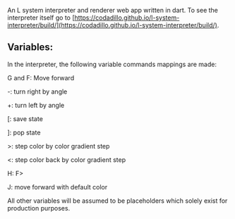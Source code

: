 An L system interpreter and renderer web app written in dart. To see the interpreter itself go to [https://codadillo.github.io/l-system-interpreter/build/](https://codadillo.github.io/l-system-interpreter/build/).

## Variables:
In the interpreter, the following variable commands mappings are made:

G and F: Move forward

-: turn right by angle

+: turn left by angle

[: save state

]: pop state

\>: step color by color gradient step

<: step color back by color gradient step

H: F>

J: move forward with default color

All other variables will be assumed to be placeholders which solely exist for production purposes.
